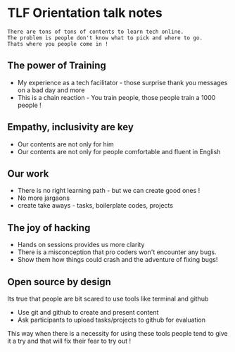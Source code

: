 # TLF Orientation talk notes

```
There are tons of tons of contents to learn tech online. 
The problem is people don't know what to pick and where to go. 
Thats where you people come in !
```

## The power of Training 

- My experience as a tech facilitator - those surprise thank you messages on a bad day and more
- This is a chain reaction - You train people, those people train a 1000 people !

## Empathy, inclusivity are key

- Our contents are not only for him
- Our contents are not only for people comfortable and fluent in English

## Our work

- There is no right learning path - but we can create good ones !
- No more jargaons 
- create take aways - tasks, boilerplate codes, projects

## The joy of hacking

- Hands on sessions provides us more clarity
- There is a misconception that pro coders won't
encounter any bugs.
- Show them how things could crash and the adventure
of fixing bugs!

## Open source by design

Its true that people are bit scared to use tools like terminal and github

- Use git and github to create and present content
- Ask participants to upload tasks/projects to github for evaluation

This way when there is a necessity for using these tools people tend to give it a try and that will fix their fear to try out !




